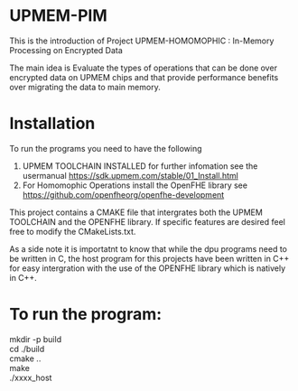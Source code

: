 # UPMEM-PIM
This is the introduction of Project UPMEM-HOMOMOPHIC : In-Memory Processing on Encrypted Data

The main idea is Evaluate the types of operations that can be done over encrypted data on UPMEM chips and that provide performance benefits over migrating the data to main memory.

# Installation 
To run the programs you need to have the following
1. UPMEM TOOLCHAIN INSTALLED for further infomation see the usermanual https://sdk.upmem.com/stable/01_Install.html
2. For Homomophic Operations install the OpenFHE library see https://github.com/openfheorg/openfhe-development

This project contains a CMAKE file that intergrates both the UPMEM TOOLCHAIN and the OPENFHE library. If specific features are desired feel free to modify the CMakeLists.txt.

As a side note it is importatnt to know that while the dpu programs need to be written in C, the host program for this projects have been written in C++ for easy intergration with the use of the OPENFHE library which is natively in C++. 

# To run the program:
mkdir -p build  
cd ./build  
cmake ..  
make  
./xxxx_host

